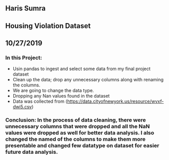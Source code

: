 ## Haris Sumra
## Housing Violation Dataset
## 10/27/2019

### In this Project:
* Usin pandas to ingest and select some data from my final project dataset
* Clean up the data; drop any unnecessary columns along with renaming the columns. 
* We are going to change the data type.
* Dropping any Nan values found in the dataset
* Data was collected from (https://data.cityofnewyork.us/resource/wvxf-dwi5.csv)

### Conclusion: In the process of data cleaning, there were unnecessary columns that were dropped and all the NaN values were dropped as well for better data analysis. I also changed the named of the columns to make them more presentable and changed few datatype on dataset for easier future data analysis. 
